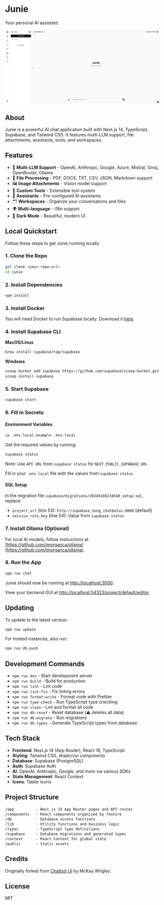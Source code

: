 # Junie

Your personal AI assistant.

<img src="./public/readme/screenshot.png" alt="Junie" width="600">

## About

Junie is a powerful AI chat application built with Next.js 14, TypeScript, Supabase, and Tailwind CSS. It features multi-LLM support, file attachments, assistants, tools, and workspaces.

## Features

- 🤖 **Multi-LLM Support** - OpenAI, Anthropic, Google, Azure, Mistral, Groq, OpenRouter, Ollama
- 📁 **File Processing** - PDF, DOCX, TXT, CSV, JSON, Markdown support
- 🖼️ **Image Attachments** - Vision model support
- 🔧 **Custom Tools** - Extensible tool system
- 👥 **Assistants** - Pre-configured AI assistants
- 🗂️ **Workspaces** - Organize your conversations and files
- 🌍 **Multi-language** - i18n support
- 🎨 **Dark Mode** - Beautiful, modern UI

## Local Quickstart

Follow these steps to get Junie running locally.

### 1. Clone the Repo

```bash
git clone <your-repo-url>
cd junie
```

### 2. Install Dependencies

```bash
npm install
```

### 3. Install Docker

You will need Docker to run Supabase locally. Download it [here](https://docs.docker.com/get-docker).

### 4. Install Supabase CLI

**MacOS/Linux**

```bash
brew install supabase/tap/supabase
```

**Windows**

```bash
scoop bucket add supabase https://github.com/supabase/scoop-bucket.git
scoop install supabase
```

### 5. Start Supabase

```bash
supabase start
```

### 6. Fill in Secrets

#### Environment Variables

```bash
cp .env.local.example .env.local
```

Get the required values by running:

```bash
supabase status
```

Note: Use `API URL` from `supabase status` for `NEXT_PUBLIC_SUPABASE_URL`

Fill in your `.env.local` file with the values from `supabase status`.

#### SQL Setup

In the migration file `supabase/migrations/20240108234540_setup.sql`, replace:

- `project_url` (line 53): `http://supabase_kong_chatbotui:8000` (default)
- `service_role_key` (line 54): Value from `supabase status`

### 7. Install Ollama (Optional)

For local AI models, follow instructions at [https://github.com/jmorganca/ollama](https://github.com/jmorganca/ollama).

### 8. Run the App

```bash
npm run chat
```

Junie should now be running at [http://localhost:3000](http://localhost:3000).

View your backend GUI at [http://localhost:54323/project/default/editor](http://localhost:54323/project/default/editor).

## Updating

To update to the latest version:

```bash
npm run update
```

For hosted instances, also run:

```bash
npm run db-push
```

## Development Commands

- `npm run dev` - Start development server
- `npm run build` - Build for production
- `npm run lint` - Lint code
- `npm run lint:fix` - Fix linting errors
- `npm run format:write` - Format code with Prettier
- `npm run type-check` - Run TypeScript type checking
- `npm run clean` - Lint and format all code
- `npm run db-reset` - Reset database (⚠️ deletes all data)
- `npm run db-migrate` - Run migrations
- `npm run db-types` - Generate TypeScript types from database

## Tech Stack

- **Frontend**: Next.js 14 (App Router), React 18, TypeScript
- **Styling**: Tailwind CSS, shadcn/ui components
- **Database**: Supabase (PostgreSQL)
- **Auth**: Supabase Auth
- **AI**: OpenAI, Anthropic, Google, and more via various SDKs
- **State Management**: React Context
- **Icons**: Tabler Icons

## Project Structure

```
/app          - Next.js 14 App Router pages and API routes
/components   - React components organized by feature
/db           - Database access functions
/lib          - Utility functions and business logic
/types        - TypeScript type definitions
/supabase     - Database migrations and generated types
/context      - React Context for global state
/public       - Static assets
```

## Credits

Originally forked from [Chatbot UI](https://github.com/mckaywrigley/chatbot-ui) by McKay Wrigley.

## License

MIT
